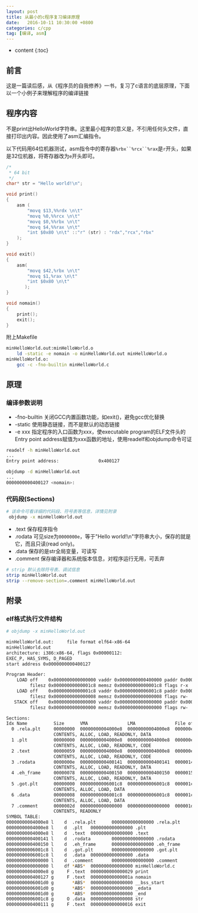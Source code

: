 ```yaml
---
layout: post
title: 从最小的c程序复习编译原理
date:   2016-10-11 10:30:00 +0800
categories: c/cpp 
tag: [编译, asm]
---
```


* content
{:toc}

## 前言
这是一篇读后感，从《程序员的自我修养》一书，复习了c语言的底层原理，下面以一个小例子来理解程序的编译链接


## 程序内容
不是print出HelloWorld字符串。这里最小程序的意义是，不引用任何头文件，直接打印出内容。因此使用了asm汇编指令。

以下代码用64位机器测试，asm指令中的寄存器`%rbx``%rcx``%rax`是`r`开头，如果是32位机器，将寄存器改为`e`开头即可。

~~~ c
/*
 * 64 bit
 */
char* str = "Hello world!\n";

void print()
{
    asm ( 
	    "movq $13,%%rdx \n\t"
	    "movq %0,%%rcx \n\t"
	    "movq $0,%%rbx \n\t"
	    "movq $4,%%rax \n\t"
	    "int $0x80 \n\t" ::"r" (str) : "rdx","rcx","rbx"
	);
}

void exit()
{
    asm(
	    "movq $42,%rbx \n\t"
	    "movq $1,%rax \n\t"
	    "int $0x80 \n\t"
       );
}

void nomain()
{
    print();
    exit();
}
~~~



附上Makefile

~~~ bash
minHelloWorld.out:minHelloWorld.o
	ld -static -e nomain -o minHelloWorld.out minHelloWorld.o
minHelloWorld.o:
	gcc -c -fno-builtin minHelloWorld.c
~~~

## 原理

### 编译参数说明

-  -fno-builtin 关闭GCC内置函数功能，如exit()，避免gcc优化替换
-  -static 使用静态链接，而不是默认的动态链接
-  -e xxx 指定程序的入口函数为xxx，使executable program的ELF文件头的Entry point address赋值为xxx函数的地址，使用readelf和objdump命令可证

~~~ bash
readelf -h minHelloWorld.out
...
Entry point address:               0x400127

objdump -d minHelloWorld.out
...
0000000000400127 <nomain>:
~~~

### 代码段(Sections)

~~~ bash
# 该命令可看详细的代码段、符号表等信息，详情见附录
 objdump -x minHelloWorld.out
~~~

- .text 保存程序指令
- .rodata 可见size为`0000000e`，等于"Hello world!\n"字符串大小，保存的就是它，而且只读(read only)。
- .data 保存的是str全局变量，可读写
- .comment 保存编译器和系统版本信息，对程序运行无用，可丢弃

~~~ bash
# strip 默认去除符号表、调试信息
strip minHelloWorld.out
strip --remove-section=.comment minHelloWorld.out
~~~


## 附录

### elf格式执行文件结构

~~~ bash
# objdump -x minHelloWorld.out

minHelloWorld.out:     file format elf64-x86-64
minHelloWorld.out
architecture: i386:x86-64, flags 0x00000112:
EXEC_P, HAS_SYMS, D_PAGED
start address 0x0000000000400127

Program Header:
    LOAD off    0x0000000000000000 vaddr 0x0000000000400000 paddr 0x0000000000400000 align 2**21
         filesz 0x00000000000001c8 memsz 0x00000000000001c8 flags r-x
    LOAD off    0x00000000000001c8 vaddr 0x00000000006001c8 paddr 0x00000000006001c8 align 2**21
         filesz 0x0000000000000008 memsz 0x0000000000000008 flags rw-
   STACK off    0x0000000000000000 vaddr 0x0000000000000000 paddr 0x0000000000000000 align 2**3
         filesz 0x0000000000000000 memsz 0x0000000000000000 flags rw-

Sections:
Idx Name          Size      VMA               LMA               File off  Algn
  0 .rela.plt     00000000  00000000004000e8  00000000004000e8  000000e8  2**3
                  CONTENTS, ALLOC, LOAD, READONLY, DATA
  1 .plt          00000000  00000000004000e8  00000000004000e8  000000e8  2**2
                  CONTENTS, ALLOC, LOAD, READONLY, CODE
  2 .text         00000059  00000000004000e8  00000000004000e8  000000e8  2**2
                  CONTENTS, ALLOC, LOAD, READONLY, CODE
  3 .rodata       0000000e  0000000000400141  0000000000400141  00000141  2**0
                  CONTENTS, ALLOC, LOAD, READONLY, DATA
  4 .eh_frame     00000078  0000000000400150  0000000000400150  00000150  2**3
                  CONTENTS, ALLOC, LOAD, READONLY, DATA
  5 .got.plt      00000000  00000000006001c8  00000000006001c8  000001c8  2**3
                  CONTENTS, ALLOC, LOAD, DATA
  6 .data         00000008  00000000006001c8  00000000006001c8  000001c8  2**3
                  CONTENTS, ALLOC, LOAD, DATA
  7 .comment      0000002d  0000000000000000  0000000000000000  000001d0  2**0
                  CONTENTS, READONLY
SYMBOL TABLE:
00000000004000e8 l    d  .rela.plt      0000000000000000 .rela.plt
00000000004000e8 l    d  .plt   0000000000000000 .plt
00000000004000e8 l    d  .text  0000000000000000 .text
0000000000400141 l    d  .rodata        0000000000000000 .rodata
0000000000400150 l    d  .eh_frame      0000000000000000 .eh_frame
00000000006001c8 l    d  .got.plt       0000000000000000 .got.plt
00000000006001c8 l    d  .data  0000000000000000 .data
0000000000000000 l    d  .comment       0000000000000000 .comment
0000000000000000 l    df *ABS*  0000000000000000 minHelloWorld.c
00000000004000e8 g     F .text  0000000000000029 print
0000000000400127 g     F .text  000000000000001a nomain
00000000006001d0 g       *ABS*  0000000000000000 __bss_start
00000000006001d0 g       *ABS*  0000000000000000 _edata
00000000006001d0 g       *ABS*  0000000000000000 _end
00000000006001c8 g     O .data  0000000000000008 str
0000000000400111 g     F .text  0000000000000016 exit

~~~
